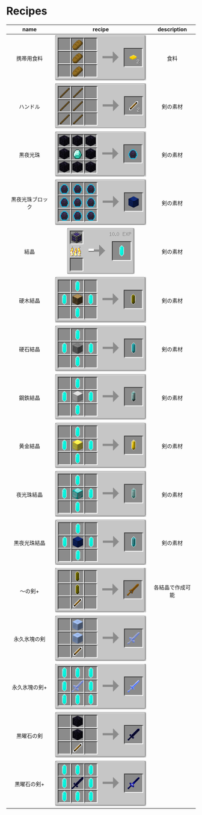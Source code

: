 # Recipes
|name|recipe|description|
|:--:|:--:|:--:|
| 携帯用食料 |![](https://github.com/Sakuraga200323/-Mod-/blob/main/Mods/1.12.2/SwordMod/recipes_img/%E6%90%BA%E5%B8%AF%E9%A3%9F%E6%96%99%E3%83%AC%E3%82%B7%E3%83%94%E7%94%BB%E5%83%8F.png?raw=true)|食料|
| ハンドル |![img](https://github.com/Sakuraga200323/-Mod-/blob/main/Mods/1.12.2/SwordMod/recipes_img/%E3%83%8F%E3%83%B3%E3%83%89%E3%83%AB%E3%83%AC%E3%82%B7%E3%83%94%E7%94%BB%E5%83%8F.png?raw=true)|剣の素材|
| 黒夜光珠 |![](https://github.com/Sakuraga200323/-Mod-/blob/main/Mods/1.12.2/SwordMod/recipes_img/%E9%BB%92%E5%A4%9C%E5%85%89%E7%8F%A0%E3%83%AC%E3%82%B7%E3%83%94%E7%94%BB%E5%83%8F.png?raw=true)|剣の素材|
| 黒夜光珠ブロック |![](https://github.com/Sakuraga200323/-Mod-/blob/main/Mods/1.12.2/SwordMod/recipes_img/%E9%BB%92%E5%A4%9C%E5%85%89%E7%8F%A0%E3%83%96%E3%83%AD%E3%83%83%E3%82%AF%E3%83%AC%E3%82%B7%E3%83%94%E7%94%BB%E5%83%8F.png?raw=true)|剣の素材|
| 結晶 | ![](https://github.com/Sakuraga200323/-Mod-/blob/main/Mods/1.12.2/SwordMod/recipes_img/%E7%B5%90%E6%99%B6%E3%83%AC%E3%82%B7%E3%83%94%E7%94%BB%E5%83%8F.png?raw=true)|剣の素材|
| 硬木結晶 |![](https://github.com/Sakuraga200323/-Mod-/blob/main/Mods/1.12.2/SwordMod/recipes_img/%E7%A1%AC%E6%9C%A8%E7%B5%90%E6%99%B6%E3%83%AC%E3%82%B7%E3%83%94%E7%94%BB%E5%83%8F.png?raw=true)|剣の素材|
| 硬石結晶 |![](https://github.com/Sakuraga200323/-Mod-/blob/main/Mods/1.12.2/SwordMod/recipes_img/%E7%A1%AC%E7%9F%B3%E7%B5%90%E6%99%B6%E3%83%AC%E3%82%B7%E3%83%94%E7%94%BB%E5%83%8F.png?raw=true)|剣の素材|
| 鋼鉄結晶 |![](https://github.com/Sakuraga200323/-Mod-/blob/main/Mods/1.12.2/SwordMod/recipes_img/%E9%8B%BC%E9%89%84%E7%B5%90%E6%99%B6%E3%83%AC%E3%82%B7%E3%83%94%E7%94%BB%E5%83%8F.png?raw=true)|剣の素材|
| 黄金結晶 |![](https://github.com/Sakuraga200323/-Mod-/blob/main/Mods/1.12.2/SwordMod/recipes_img/%E9%BB%84%E9%87%91%E7%B5%90%E6%99%B6%E3%83%AC%E3%82%B7%E3%83%94%E7%94%BB%E5%83%8F.png?raw=true)|剣の素材|
| 夜光珠結晶 |![](https://github.com/Sakuraga200323/-Mod-/blob/main/Mods/1.12.2/SwordMod/recipes_img/%E5%A4%9C%E5%85%89%E7%8F%A0%E7%B5%90%E6%99%B6%E3%83%AC%E3%82%B7%E3%83%94%E7%94%BB%E5%83%8F.png?raw=true)|剣の素材|
| 黒夜光珠結晶 |![](https://github.com/Sakuraga200323/-Mod-/blob/main/Mods/1.12.2/SwordMod/recipes_img/%E9%BB%92%E5%A4%9C%E5%85%89%E7%8F%A0%E7%B5%90%E6%99%B6%E3%83%AC%E3%82%B7%E3%83%94%E7%94%BB%E5%83%8F.png?raw=true)|剣の素材|
| ～の剣+ |![](https://github.com/Sakuraga200323/-Mod-/blob/main/Mods/1.12.2/SwordMod/recipes_img/%E6%9C%A8%E3%81%AE%E5%89%A3+%E3%83%AC%E3%82%B7%E3%83%94%E7%94%BB%E5%83%8F.png?raw=true)|各結晶で作成可能|
| 永久氷塊の剣 |![](https://github.com/Sakuraga200323/-Mod-/blob/main/Mods/1.12.2/SwordMod/recipes_img/%E6%B0%B7%E5%A1%8A%E3%81%AE%E5%89%A3.png?raw=true)||
| 永久氷塊の剣+ |![](https://github.com/Sakuraga200323/-Mod-/blob/main/Mods/1.12.2/SwordMod/recipes_img/%E6%B0%B7%E5%A1%8A%E3%81%AE%E5%89%A3+.png?raw=true)||
| 黒曜石の剣 |![](https://github.com/Sakuraga200323/-Mod-/blob/main/Mods/1.12.2/SwordMod/recipes_img/%E9%BB%92%E6%9B%9C%E7%9F%B3%E3%81%AE%E5%89%A3.png?raw=true)||
| 黒曜石の剣+ |![](https://github.com/Sakuraga200323/-Mod-/blob/main/Mods/1.12.2/SwordMod/recipes_img/%E9%BB%92%E6%9B%9C%E7%9F%B3%E3%81%AE%E5%89%A3+.png?raw=true)||
